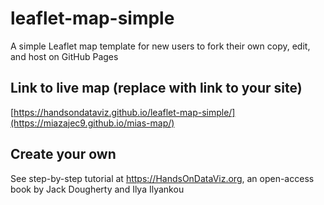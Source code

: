 # leaflet-map-simple
A simple Leaflet map template for new users to fork their own copy, edit, and host on GitHub Pages

## Link to live map (replace with link to your site)
[https://handsondataviz.github.io/leaflet-map-simple/](https://miazajec9.github.io/mias-map/)

## Create your own
See step-by-step tutorial at https://HandsOnDataViz.org, an open-access book by Jack Dougherty and Ilya Ilyankou
